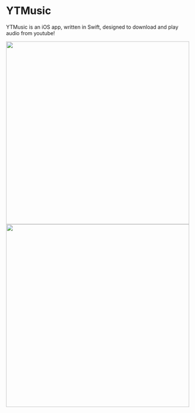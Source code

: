 # YTMusic
YTMusic is an iOS app, written in Swift, designed to download and play audio from youtube!

<p>
<img src="https://github.com/patrickjames242/YTMusic/blob/master/Screen%20Shots/Simulator%20Screen%20Shot%20-%20iPhone%20X%20-%202018-10-18%20at%2013.03.35_iphonexspacegrey_portrait.png" height="500"/> <img src="https://github.com/patrickjames242/YTMusic/blob/master/Screen%20Shots/Simulator%20Screen%20Shot%20-%20iPhone%20X%20-%202018-10-18%20at%2017.42.19_iphonexspacegrey_portrait.png" height="500"/>

</p>



